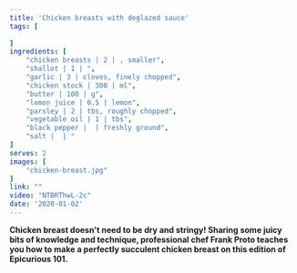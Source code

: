 ```yaml
---
title: 'Chicken breasts with deglazed sauce'
tags: [
    
]
ingredients: [
    "chicken breasts | 2 | , smaller",
    "shallot | 1 | ",
    "garlic | 3 | cloves, finely chopped",
    "chicken stock | 300 | ml",
    "butter | 100 | g",
    "lemon juice | 0.5 | lemon",
    "parsley | 2 | tbs, roughly chopped",
    "vegetable oil | 1 | tbs",
    "black pepper |  | freshly ground",
    "salt |  | "
]
serves: 2
images: [
    "chicken-breast.jpg"
]
link: ""
video: "NTBRThwL-2c"
date: '2020-01-02'
---
```


**Chicken breast doesn't need to be dry and stringy! Sharing some juicy bits of knowledge and technique, professional chef Frank Proto teaches you how to make a perfectly succulent chicken breast on this edition of Epicurious 101.**
